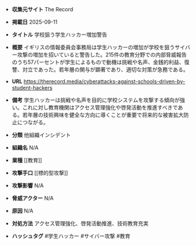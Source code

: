 - **収集元サイト**
The Record

- **掲載日**
2025-09-11

- **タイトル**
学校狙う学生ハッカー増加警告

- **概要**
イギリスの情報委員会事務局は学生ハッカーの増加が学校を狙うサイバー攻撃の増加を招いていると警告した。215件の教育分野での内部脅威報告のうち57パーセントが学生によるもので動機は挑戦や名声、金銭的利益、復讐、対立であった。若年層の関与が顕著であり、適切な対策が急務である。

- **URL**
https://therecord.media/cyberattacks-against-schools-driven-by-student-hackers

- **備考**
学生ハッカーは挑戦や名声を目的に学校システムを攻撃する傾向が強い。これに対し教育機関はアクセス管理強化や啓発活動を推進すべきである。若年層の技術興味を健全な方向に導くことが重要で将来的な被害拡大防止につながる。

- **分類**
他組織インシデント

- **組織名**
N/A

- **業種**
[[教育]]

- **攻撃手口**
[[標的型攻撃]]

- **攻撃影響**
N/A

- **脅威アクター**
N/A

- **原因**
N/A

- **対処方法**
アクセス管理強化、啓発活動推進、技術教育充実

- **ハッシュタグ**
#学生ハッカー #サイバー攻撃 #教育
